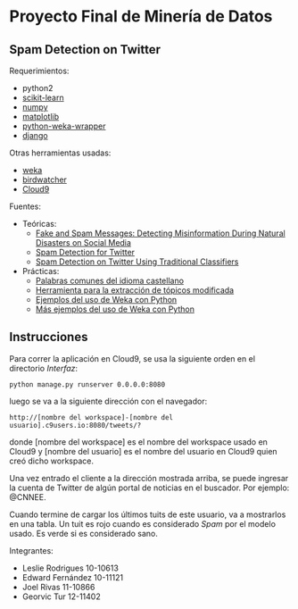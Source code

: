 # Proyecto Final de Minería de Datos
## Spam Detection on Twitter

Requerimientos: 
   * python2
   * [scikit-learn](http://scikit-learn.org/stable/)
   * [numpy](http://www.numpy.org/)
   * [matplotlib](http://matplotlib.org/)
   * [python-weka-wrapper](https://github.com/fracpete/python-weka-wrapper)
   * [django](https://www.djangoproject.com/)

Otras herramientas usadas:
   * [weka](http://www.cs.waikato.ac.nz/ml/weka/)
   * [birdwatcher](https://github.com/michenriksen/birdwatcher)
   * [Cloud9](https://c9.io/?redirect=0)

Fuentes:
  * Teóricas:
    * [Fake and Spam Messages: Detecting Misinformation During Natural Disasters on Social Media](http://digitalcommons.usu.edu/cgi/viewcontent.cgi?article=5497&context=etd)
    * [Spam Detection for Twitter](http://webcache.googleusercontent.com/search?q=cache:deRMaAsShcEJ:project-archive.inf.ed.ac.uk/ug4/20150692/ug4_proj.pdf+&cd=7&hl=en&ct=clnk&gl=ve)
    * [Spam Detection on Twitter Using Traditional Classifiers](http://wbox0.cse.lehigh.edu/~chuah/publications/atc11_spam_camera.pdf)
  * Prácticas:
    * [Palabras comunes del idioma castellano](https://github.com/6/stopwords-json/blob/master/dist/es.json)
    * [Herramienta para la extracción de tópicos modificada](https://de.dariah.eu/tatom/topic_model_python.html)
    * [Ejemplos del uso de Weka con Python](http://pythonhosted.org/python-weka-wrapper/examples.html)
    * [Más ejemplos del uso de Weka con Python](https://github.com/fracpete/python-weka-wrapper-examples)

Instrucciones
--------------

Para correr la aplicación en Cloud9, se usa la siguiente orden en el directorio *Interfaz*:

`python manage.py runserver 0.0.0.0:8080`

luego se va a la siguiente dirección con el navegador: 

`http://[nombre del workspace]-[nombre del usuario].c9users.io:8080/tweets/?`

donde [nombre del workspace] es el nombre del workspace usado en Cloud9 y [nombre del usuario] es el nombre del usuario en
Cloud9 quien creó dicho workspace.

Una vez entrado el cliente a la dirección mostrada arriba, se puede ingresar la cuenta de Twitter de algún portal
de noticias en el buscador. Por ejemplo: @CNNEE.

Cuando termine de cargar los últimos tuits de este usuario, va a mostrarlos en una tabla. Un tuit es rojo cuando es 
considerado *Spam* por el modelo usado. Es verde si es considerado sano.

Integrantes:
   * Leslie Rodrigues    10-10613
   * Edward Fernández    10-11121
   * Joel Rivas          11-10866
   * Georvic Tur         12-11402



